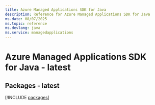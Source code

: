 ```yaml
---
title: Azure Managed Applications SDK for Java
description: Reference for Azure Managed Applications SDK for Java
ms.date: 08/07/2025
ms.topic: reference
ms.devlang: java
ms.service: managedapplications
---
```

# Azure Managed Applications SDK for Java - latest
## Packages - latest
[!INCLUDE [packages](managed-applications-index.md)]